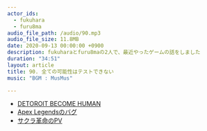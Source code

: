```yaml
---
actor_ids:
  - fukuhara
  - furu8ma
audio_file_path: /audio/90.mp3
audio_file_size: 11.8MB
date: 2020-09-13 00:00:00 +0900
description: fukuharaとfuru8maの2人で、最近やったゲームの話をしました
duration: "34:51"
layout: article
title: 90. 全ての可能性はテストできない
music: "BGM : MusMus"

---
```


- [DETOROIT BECOME HUMAN](https://www.jp.playstation.com/games/detroit-become-human/)
- [Apex Legendsのバグ](https://www.gamespark.jp/article/2020/08/18/101371.html)
- [サクラ革命のPV](https://www.youtube.com/watch?v=o5gFFmhxx80&feature=youtu.be)
